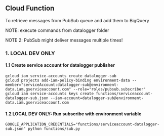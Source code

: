 ## Cloud Function

To retrieve messages from PubSub queue and add them to BigQuery

NOTE: execute commands from datalogger folder

NOTE 2: PubSub might deliver messages multiple times!

### 1. LOCAL DEV ONLY

#### 1.1 Create service account for datalogger publisher

```
gcloud iam service-accounts create datalogger-sub
gcloud projects add-iam-policy-binding environment-data --member="serviceAccount:datalogger-sub@environment-data.iam.gserviceaccount.com" --role="roles/pubsub.subscriber"
gcloud iam service-accounts keys create functions/serviceaccount-datalogger-sub.json --iam-account=datalogger-sub@environment-data.iam.gserviceaccount.com
```

#### 1.2 LOCAL DEV ONLY: Run subscribe with environment variable

```
GOOGLE_APPLICATION_CREDENTIALS="functions/serviceaccount-datalogger-sub.json" python functions/sub.py
```
